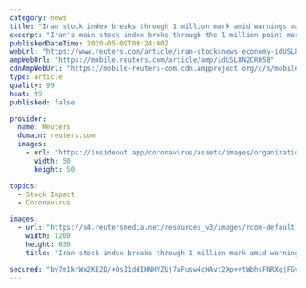 ```yaml
---
category: news
title: "Iran stock index breaks through 1 million mark amid warnings market is overheating"
excerpt: "Iran's main stock index broke through the 1 million point mark for the first time on Saturday, state media reported, amid warnings that the market is overheating."
publishedDateTime: 2020-05-09T09:24:00Z
webUrl: "https://www.reuters.com/article/iran-stocksnews-economy-idUSL8N2CR058"
ampWebUrl: "https://mobile.reuters.com/article/amp/idUSL8N2CR058"
cdnAmpWebUrl: "https://mobile-reuters-com.cdn.ampproject.org/c/s/mobile.reuters.com/article/amp/idUSL8N2CR058"
type: article
quality: 99
heat: 99
published: false

provider:
  name: Reuters
  domain: reuters.com
  images:
    - url: "https://insideout.app/coronavirus/assets/images/organizations/reuters.com-50x50.jpg"
      width: 50
      height: 50

topics:
  - Stock Impact
  - Coronavirus

images:
  - url: "https://s4.reutersmedia.net/resources_v3/images/rcom-default.png"
    width: 1200
    height: 630
    title: "Iran stock index breaks through 1 million mark amid warnings market is overheating"

secured: "by7m1krWx2KE2D/+OsI1ddIHNHVZUj7aFusw4cHAvt2Xp+vtWbhsFNRXqjFGviM0r+MbYa+yoP3+yOqiJyhIKlhyVtoqpTEpZhHKLVVCfkm67JJjiAi+5iHqZqTi2UzcHeNJ/gZkbKlqhbslzQpSHx6lLIDh7kYr+WpGIS9aaH1XyUBrwQyQ344qE6NDSnPuYB8PhSXZfSBhJqaSeyD/X548R8nGv+W0tptOQtYKfiATSh0A3P9hqIPCjd0DK1Jp3a3iMiC3Auy/k5F39af8BECmwEgkyk4gbO7aRxHz0rBpjOZyub13LMPkbLi1RFlB;5Rq4SnYq458cWUsycI7lBA=="
---
```


